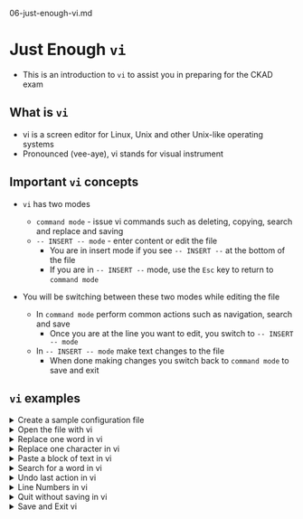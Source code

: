 06-just-enough-vi.md

# Just Enough `vi`
* This is an introduction to `vi` to assist you in preparing for the CKAD exam

## What is `vi`
* vi is a screen editor for Linux, Unix and other Unix-like operating systems
* Pronounced (vee-aye), vi stands for visual instrument

## Important `vi` concepts

* `vi` has two modes
    * `command mode` - issue vi commands such as deleting, copying, search and replace and saving
    * `-- INSERT -- mode` -  enter content or edit the file
      * You are in insert mode if you see `-- INSERT --` at the bottom of the file
      * If you are in `-- INSERT --` mode, use the `Esc` key to return to `command mode`

* You will be switching between these two modes while editing the file
  * In `command mode` perform common actions such as navigation, search and save
    * Once you are at the line you want to edit, you switch to `-- INSERT -- mode`
  * In `-- INSERT -- mode` make text changes to the file 
    * When done making changes you switch back to `command mode`  to save and exit

## `vi` examples

<details class="faq box"><summary>Create a sample configuration file</summary>
<p>

```bash
clear
mkdir -p ~/ckad/
kubectl run pod-1 --image=nginx --dry-run=client -o yaml > ~/ckad/01-02.yml
```

</p>
</details>

<details class="faq box"><summary>Open the file with vi</summary>
<p>

Notes
* To start editing a file with `vi` type `vi` and the location of the file to be edited 
* When you issue this command you are in automatically in `command mode` when the file opens

```bash
clear
vi ~/ckad/01-02.yml
```

<details class="faq box"><summary>Navigating a file in vi</summary>
<p>

Navigation - While in `command mode`
* Arrow keys - move the cursor down, up, left and right 
* `^` (caret) - move cursor to beginning of current line
* `$` - move cursor to end of the current line
* `nG` - move to the nth line (eg 5G moves to 5th line)
* `G` - move to the last line

In `command mode`: `Shift+g` = Move to last line
![18-shift-G](https://user-images.githubusercontent.com/18049790/155867216-862696b1-1083-41e1-96e8-6859c3d3ec1c.jpg)

In `command mode`: `Shift+$` = Move to end of line
![19-Shift-$-EOL](https://user-images.githubusercontent.com/18049790/155867218-790a825b-9c2b-4560-8352-2e169e1c03dc.jpg)

</p>
</details>

</p>
</details>

<details class="faq box"><summary>Replace one word in vi</summary>
<p>

Notes
* This will be the majority activity for the CKAD exam
* Replacing a word in a configuration file

Delete Content - While in `command mode`
* `d$` - delete to end of line
* `x` - delete a single character
* `dd` - delete the current line

In `command mode`: Arrow Keys [up,down,left,right]
![01-move-to-word](https://user-images.githubusercontent.com/18049790/155866903-18b6a733-1715-4897-a282-2ade9bb083af.jpg)

In `command mode`: `d+$` - Delete everything to end of line
![02-d$-to-eol](https://user-images.githubusercontent.com/18049790/155866904-519d794c-5aee-45ae-bac7-353c672de563.jpg)

In `-- INSERT -- mode` : `a` = "after" this position, start typing replacement text
![03-a-new-word](https://user-images.githubusercontent.com/18049790/155866905-2d6c03eb-db9d-4f66-929d-b0a8efecf008.jpg)

</p>
</details>

<details class="faq box"><summary>Replace one character in vi</summary>
<p>

Notes
* Sometimes you only need to change a single character in a configuration file such as number of replicas
* Use the (r)eplace function to replace a single character 

In `command mode`: Arrow Keys [up,down,left,right]
![04-replace-single-move-to](https://user-images.githubusercontent.com/18049790/155866906-56e21794-b043-44a9-9816-f58e6e8f6274.jpg)

In `-- INSERT -- mode`: `r` = "replace" the character the cursor is at
![05-replace-single-move-to-R](https://user-images.githubusercontent.com/18049790/155866892-17097a03-218a-4b79-95d1-d1ce4bfa418c.jpg)

In `command mode`: `Esc+x` - Escape key to return to command mode and `x` to save and quit
![06-replace-single-move-to-esc-x](https://user-images.githubusercontent.com/18049790/155866893-e9f9f8c8-2773-4bab-9c61-81cb77886c0b.jpg)

</p>
</details>

<details class="faq box"><summary>Paste a block of text in vi</summary>
<p>

Notes - This is an important section
* A few of the questions in the CKAD exam involve pasting a code snippet into a configuration file 
* Copy the code snippet from the left border of the web page
* Use arrow keys to move to where you want to paste the code snippet
* Once you have verified that you are at the correct section for the paste 
* Shift `$` to move to the end of the line 
* Type `a` to paste text "after" and puts you into `-- INSERT -- mode`
* `Enter` key to create an empty line for the paste
* Paste the code snippet into the file usually with Mouse Paste
* Fix any indentation if required

</p>
</details>


<details class="faq box"><summary>Search for a word in vi</summary>
<p>

Notes - This is an important section
* A majority of the questions in the CKAD exam involve editing a configuration file and making a change to match the requirements from the question
* Use the search(/) command to quickly find the text that needs to be changed in the configuration file

In `command mode`: `/<string>` = search + text (in this example search for "nginx")
![07-slash-search](https://user-images.githubusercontent.com/18049790/155866894-b20a1540-ccb6-42eb-87c5-dbf6149a49db.jpg)

In `command mode`: `Enter` key to find first occurrence of text
![08-slash-search-ENTER](https://user-images.githubusercontent.com/18049790/155866895-9a0a0777-50e8-4ef8-975d-af2a8b3efb06.jpg)

In `command mode`: `n` - Find "next" occurrence of text
![09-slash-search-n](https://user-images.githubusercontent.com/18049790/155866896-23f20d1e-9173-43dd-8d84-c9fd37cd7cbb.jpg)

In `command mode`: `N` - Find "previous" occurrence of text
![10-slash-search-N](https://user-images.githubusercontent.com/18049790/155866897-c05b4189-9180-41a9-8708-edbcdebc55cf.jpg)

</p>
</details>

<details class="faq box"><summary>Undo last action in vi</summary>
<p>

Troubleshooting
* You may encounter an error while editing a file, such a cut and paste operation that goes wrong
* You can undo the last action with these commands
  * `:u` - Undo the last action (you may keep pressing u to keep undoing) #👈👈👈 This is the preferred option to undo a bad paste operation
  * `:U` (Note: capital) - Undo all changes to the current line

In `command mode`: `Esc` key to return to command mode
![11-pre-undo](https://user-images.githubusercontent.com/18049790/155866899-262c771e-1dd8-42d7-a250-c1f1016495c1.jpg)

In `command mode`: `:u` - Lower case "u" to undo last action
![12-undo-u](https://user-images.githubusercontent.com/18049790/155866900-b20f0ea7-34a1-4815-b1e0-15d0a9b4b7e7.jpg)

In `command mode`: `dd` - Delete line 
![13-undo-undone](https://user-images.githubusercontent.com/18049790/155866901-d6912f16-6733-4e6f-b534-d7b45de77f66.jpg)

</p>
</details>

<details class="faq box"><summary>Line Numbers in vi</summary>
<p>

Troubleshooting
* You may have an indentation problem with your file
* When you pass the file to the API server you may get an error message similar to this
  * `error: error parsing /root/ckad/my-file.yml: error converting YAML to JSON: yaml: line 21: did not find expected key`
* Use the Line Numbers option to quickly find the offending line to fix the indentation

In `command mode`: `Esc` key to return to command mode then `:set nu` = set numbers
![16-line-numbers-nu](https://user-images.githubusercontent.com/18049790/155867154-1fc1a7e5-5b18-4f91-a102-a52c1ff7cd6a.jpg)

In `command mode`: Line numbers on left side used for error message if YAML indentation is incorrect
![17-line-numbers-nu-with-numbers](https://user-images.githubusercontent.com/18049790/155867155-b387752f-7d0d-44df-83bc-f6e4f8e59a7f.jpg)

</p>
</details>

<details class="faq box"><summary>Quit without saving in vi</summary>
<p>

Troubleshooting
* Sometimes you may make get to a catastrophic state with the file that you are editing
* In cases such as this it is better to quit and start again
* Use this nuclear option to quit the file without saving to start over with the file

In `command mode`: `Esc` key to return to command mode then `q!` = quit without saving
![14-quit-with-out-save](https://user-images.githubusercontent.com/18049790/155867072-b7972203-4d7e-4a28-acea-0d10f5f123c7.jpg)


</p>
</details>

<details class="faq box"><summary>Save and Exit vi</summary>
<p>

Save and Quit in `command mode`
* `:w` - write (save) file
* `:q` - quit file
* `:wq` - write and quit file
* `:x` - write and quit file #👈👈👈 This is the preferred option as it is the least keystrokes

In `command mode`: `Esc` key to return to command mode then `:x` = Save and quit
![15-write-exit](https://user-images.githubusercontent.com/18049790/155867073-6d6ae69a-285e-4420-bea4-9a4c46fc6665.jpg)

</p>
</details>
<br />